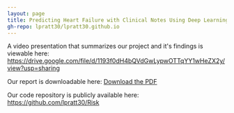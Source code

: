 ```yaml
---
layout: page
title: Predicting Heart Failure with Clinical Notes Using Deep Learning
gh-repo: lpratt30/lpratt30.github.io
---
```


A video presentation that summarizes our project and it's findings is viewable here: https://drive.google.com/file/d/1193f0dH4bQVdGwLypwOTTqYY1wHeZX2y/view?usp=sharing 

Our report is downloadable here: [Download the PDF](../assets/pdf/final_report.pdf)

Our code repository is publicly available here: [https://github.com/lpratt30/Risk ](https://github.com/lpratt30/PredictingHF) 



